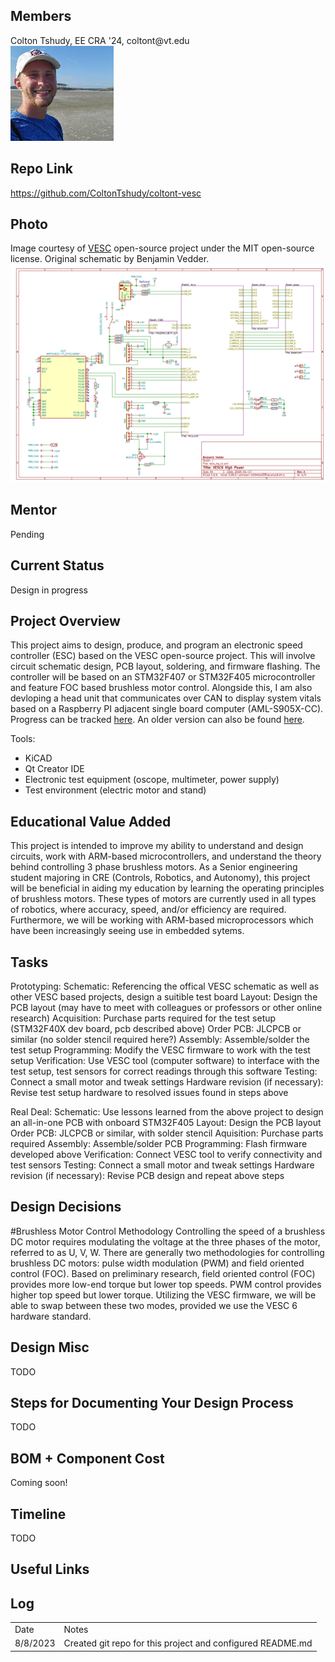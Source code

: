 ## Members
<div>Colton Tshudy, EE CRA '24, coltont@vt.edu</div>
<img src="./images/me.png" />

## Repo Link
<a class="button is-link" href="https://github.com/ColtonTshudy/coltont-vesc" >https://github.com/ColtonTshudy/coltont-vesc</a>

## Photo
Image courtesy of <a href="https://vesc-project.com/">VESC</a> open-source project under the MIT open-source license. Original schematic by Benjamin Vedder.
<img src="./images/75-300-vesc-default.png" alt="Vesc 6 based 75V 300A schematic created by Benajmin Vedder" />

## Mentor
Pending

## Current Status
Design in progress

## Project Overview

This project aims to design, produce, and program an electronic speed controller (ESC) based on the VESC open-source project. This will involve circuit schematic design, PCB layout, soldering, and firmware flashing. The controller will be based on an STM32F407 or STM32F405 microcontroller and feature FOC based brushless motor control. 
Alongside this, I am also devloping a head unit that communicates over CAN to display system vitals based on a Raspberry PI adjacent single board computer (AML-S905X-CC). Progress can be tracked <a href="https://github.com/ColtonTshudy/vesc-dash-3">here</a>. An older version can also be found <a href="https://github.com/ColtonTshudy/vesc-dash">here</a>.

Tools:
- KiCAD
- Qt Creator IDE
- Electronic test equipment (oscope, multimeter, power supply)
- Test environment (electric motor and stand)

## Educational Value Added

This project is intended to improve my ability to understand and design circuits, work with ARM-based microcontrollers, and understand the theory behind controlling 3 phase brushless motors. As a Senior engineering student majoring in CRE (Controls, Robotics, and Autonomy), this project will be beneficial in aiding my education by learning the operating principles of brushless motors. These types of motors are currently used in all types of robotics, where accuracy, speed, and/or efficiency are required. Furthermore, we will be working with ARM-based microprocessors which have been increasingly seeing use in embedded sytems.

## Tasks

Prototyping:
Schematic: Referencing the offical VESC schematic as well as other VESC based projects, design a suitible test board
Layout: Design the PCB layout (may have to meet with colleagues or professors or other online research)
Acquisition: Purchase parts required for the test setup (STM32F40X dev board, pcb described above)
Order PCB: JLCPCB or similar (no solder stencil required here?)
Assembly: Assemble/solder the test setup
Programming: Modify the VESC firmware to work with the test setup
Verification: Use VESC tool (computer software) to interface with the test setup, test sensors for correct readings through this software
Testing: Connect a small motor and tweak settings
Hardware revision (if necessary): Revise test setup hardware to resolved issues found in steps above

Real Deal:
Schematic: Use lessons learned from the above project to design an all-in-one PCB with onboard STM32F405
Layout: Design the PCB layout
Order PCB: JLCPCB or similar, with solder stencil
Aquisition: Purchase parts required
Assembly: Assemble/solder PCB 
Programming: Flash firmware developed above
Verification: Connect VESC tool to verify connectivity and test sensors
Testing: Connect a small motor and tweak settings
Hardware revision (if necessary): Revise PCB design and repeat above steps

## Design Decisions

#Brushless Motor Control Methodology
Controlling the speed of a brushless DC motor requires modulating the voltage at the three phases of the motor, referred to as U, V, W. There are generally two methodologies for controlling brushless DC motors: pulse width modulation (PWM) and field oriented control (FOC).
Based on preliminary research, field oriented control (FOC) provides more low-end torque but lower top speeds. PWM control provides higher top speed but lower torque. Utilizing the VESC firmware, we will be able to swap between these two modes, provided we use the VESC 6 hardware standard.

## Design Misc

<!-- Your Text Here. See Example above -->
TODO

## Steps for Documenting Your Design Process

<!-- Your Text Here. See Example above -->
TODO

## BOM + Component Cost

<!-- Your Text Here. See Example above -->
Coming soon!

## Timeline

<!-- Your Text Here. See Example above -->
TODO

## Useful Links

<!-- Your Text Here. See Example above -->


## Log

<!-- Your Text Here. See Example above -->
<table>
  <tr>
    <td>Date</td>
    <td>Notes</td>
  </tr>
  <tr>
    <td>8/8/2023</td>
    <td>Created git repo for this project and configured README.md</td>
  </tr>
</table>